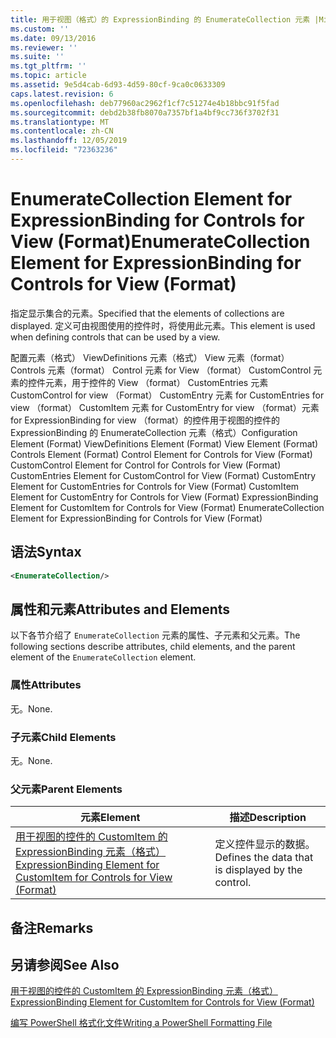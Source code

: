 ```yaml
---
title: 用于视图（格式）的 ExpressionBinding 的 EnumerateCollection 元素 |Microsoft Docs
ms.custom: ''
ms.date: 09/13/2016
ms.reviewer: ''
ms.suite: ''
ms.tgt_pltfrm: ''
ms.topic: article
ms.assetid: 9e5d4cab-6d93-4d59-80cf-9ca0c0633309
caps.latest.revision: 6
ms.openlocfilehash: deb77960ac2962f1cf7c51274e4b18bbc91f5fad
ms.sourcegitcommit: debd2b38fb8070a7357bf1a4bf9cc736f3702f31
ms.translationtype: MT
ms.contentlocale: zh-CN
ms.lasthandoff: 12/05/2019
ms.locfileid: "72363236"
---
```

# <a name="enumeratecollection-element-for-expressionbinding-for-controls-for-view-format"></a><span data-ttu-id="fb2da-102">EnumerateCollection Element for ExpressionBinding for Controls for View (Format)</span><span class="sxs-lookup"><span data-stu-id="fb2da-102">EnumerateCollection Element for ExpressionBinding for Controls for View (Format)</span></span>

<span data-ttu-id="fb2da-103">指定显示集合的元素。</span><span class="sxs-lookup"><span data-stu-id="fb2da-103">Specified that the elements of collections are displayed.</span></span> <span data-ttu-id="fb2da-104">定义可由视图使用的控件时，将使用此元素。</span><span class="sxs-lookup"><span data-stu-id="fb2da-104">This element is used when defining controls that can be used by a view.</span></span>

<span data-ttu-id="fb2da-105">配置元素（格式） ViewDefinitions 元素（格式） View 元素（format） Controls 元素（format） Control 元素 for View （format） CustomControl 元素的控件元素，用于控件的 View （format） CustomEntries 元素CustomControl for view （Format） CustomEntry 元素 for CustomEntries for view （format） CustomItem 元素 for CustomEntry for view （format）元素 for ExpressionBinding for view （format）的控件用于视图的控件的 ExpressionBinding 的 EnumerateCollection 元素（格式）</span><span class="sxs-lookup"><span data-stu-id="fb2da-105">Configuration Element (Format) ViewDefinitions Element (Format) View Element (Format) Controls Element (Format) Control Element for Controls for View (Format) CustomControl Element for Control for Controls for View (Format) CustomEntries Element for CustomControl for View (Format) CustomEntry Element for CustomEntries for Controls for View (Format) CustomItem Element for CustomEntry for Controls for View (Format) ExpressionBinding Element for CustomItem for Controls for View (Format) EnumerateCollection Element for ExpressionBinding for Controls for View (Format)</span></span>

## <a name="syntax"></a><span data-ttu-id="fb2da-106">语法</span><span class="sxs-lookup"><span data-stu-id="fb2da-106">Syntax</span></span>

```xml
<EnumerateCollection/>
```

## <a name="attributes-and-elements"></a><span data-ttu-id="fb2da-107">属性和元素</span><span class="sxs-lookup"><span data-stu-id="fb2da-107">Attributes and Elements</span></span>

<span data-ttu-id="fb2da-108">以下各节介绍了 `EnumerateCollection` 元素的属性、子元素和父元素。</span><span class="sxs-lookup"><span data-stu-id="fb2da-108">The following sections describe attributes, child elements, and the parent element of the `EnumerateCollection` element.</span></span>

### <a name="attributes"></a><span data-ttu-id="fb2da-109">属性</span><span class="sxs-lookup"><span data-stu-id="fb2da-109">Attributes</span></span>

<span data-ttu-id="fb2da-110">无。</span><span class="sxs-lookup"><span data-stu-id="fb2da-110">None.</span></span>

### <a name="child-elements"></a><span data-ttu-id="fb2da-111">子元素</span><span class="sxs-lookup"><span data-stu-id="fb2da-111">Child Elements</span></span>

<span data-ttu-id="fb2da-112">无。</span><span class="sxs-lookup"><span data-stu-id="fb2da-112">None.</span></span>

### <a name="parent-elements"></a><span data-ttu-id="fb2da-113">父元素</span><span class="sxs-lookup"><span data-stu-id="fb2da-113">Parent Elements</span></span>

|<span data-ttu-id="fb2da-114">元素</span><span class="sxs-lookup"><span data-stu-id="fb2da-114">Element</span></span>|<span data-ttu-id="fb2da-115">描述</span><span class="sxs-lookup"><span data-stu-id="fb2da-115">Description</span></span>|
|-------------|-----------------|
|[<span data-ttu-id="fb2da-116">用于视图的控件的 CustomItem 的 ExpressionBinding 元素（格式）</span><span class="sxs-lookup"><span data-stu-id="fb2da-116">ExpressionBinding Element for CustomItem for Controls for View (Format)</span></span>](./expressionbinding-element-for-customitem-for-controls-for-view-format.md)|<span data-ttu-id="fb2da-117">定义控件显示的数据。</span><span class="sxs-lookup"><span data-stu-id="fb2da-117">Defines the data that is displayed by the control.</span></span>|

## <a name="remarks"></a><span data-ttu-id="fb2da-118">备注</span><span class="sxs-lookup"><span data-stu-id="fb2da-118">Remarks</span></span>

## <a name="see-also"></a><span data-ttu-id="fb2da-119">另请参阅</span><span class="sxs-lookup"><span data-stu-id="fb2da-119">See Also</span></span>

[<span data-ttu-id="fb2da-120">用于视图的控件的 CustomItem 的 ExpressionBinding 元素（格式）</span><span class="sxs-lookup"><span data-stu-id="fb2da-120">ExpressionBinding Element for CustomItem for Controls for View (Format)</span></span>](./expressionbinding-element-for-customitem-for-controls-for-view-format.md)

[<span data-ttu-id="fb2da-121">编写 PowerShell 格式化文件</span><span class="sxs-lookup"><span data-stu-id="fb2da-121">Writing a PowerShell Formatting File</span></span>](./writing-a-powershell-formatting-file.md)
